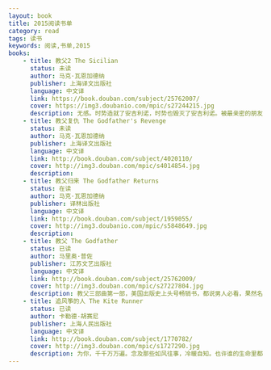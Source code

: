 ```yaml
---
layout: book
title: 2015阅读书单
category: read
tags: 读书
keywords: 阅读,书单,2015
books:
    - title: 教父2 The Sicilian
      status: 未读
      author: 马克·瓦恩加德纳
      publisher: 上海译文出版社
      language: 中文译
      link: https://book.douban.com/subject/25762007/
      cover: https://img3.doubanio.com/mpic/s27244215.jpg
      description: 无感。时势造就了安吉利诺，时势也毁灭了安吉利诺。被最亲密的朋友背叛，令人震惊。
    - title: 教父复仇 The Godfather's Revenge
      status: 未读
      author: 马克·瓦恩加德纳
      publisher: 上海译文出版社
      language: 中文译
      link: http://book.douban.com/subject/4020110/
      cover: http://img3.douban.com/mpic/s4014854.jpg
      description:
    - title: 教父归来 The Godfather Returns
      status: 在读
      author: 马克·瓦恩加德纳
      publisher: 译林出版社
      language: 中文译
      link: http://book.douban.com/subject/1959055/
      cover: http://img3.doubanio.com/mpic/s5848649.jpg
      description:
    - title: 教父 The Godfather
      status: 已读
      author: 马里奥·普佐
      publisher: 江苏文艺出版社
      language: 中文译
      link: http://book.douban.com/subject/25762009/
      cover: http://img3.douban.com/mpic/s27227804.jpg
      description: 教父三部曲第一部，美国出版史上头号畅销书，都说男人必看，果然名不虚传，电影也看了。教父的世界里，友谊，是通行的货币；忠诚，是最好的礼物；缄默，是唯一的规则。他藐视一切价值，不给警告，不虚张声势，不留余地。教父，就是自己的上帝。继续看第二部ing。
    - title: 追风筝的人 The Kite Runner
      status: 已读
      author: 卡勒德·胡赛尼
      publisher: 上海人民出版社
      language: 中文译
      link: http://book.douban.com/subject/1770782/
      cover: http://img3.douban.com/mpic/s1727290.jpg
      description: 为你，千千万万遍。念及那些如风往事，冷暖自知。也许谁的生命里都有一只想要挽回的“风筝”，谁没有令自己痛悔的事，谁能保证自己的心灵永在阳光的照耀下？但重回那个被时光深埋的地点，重新面对心灵的考问，不是每个人都有那份勇气，即使，“那儿有再次成为好人的路”。
---
```


